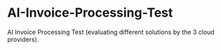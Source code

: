 # AI-Invoice-Processing-Test
AI Invoice Processing Test (evaluating different solutions by the 3 cloud providers).
